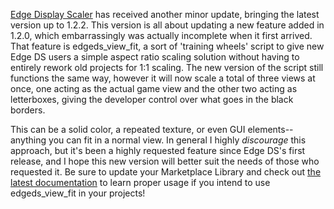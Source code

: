 <!--t Edge Display Scaler Minor Update (v1.2.2) t-->
<!--tag 2015,archive,dev,thinkboxly,updates tag-->
<!--image /content/images/edge-display-scaler-minor-update-v122/EdgeEngineLogo-1024x512.png image-->
  
[Edge Display Scaler](https://marketplace.yoyogames.com/assets/1257/display-scaler-edge-engine) has received another minor update, bringing the latest version up to 1.2.2. This version is all about updating a new feature added in 1.2.0, which embarrassingly was actually incomplete when it first arrived. That feature is edgeds\_view\_fit, a sort of 'training wheels' script to give new Edge DS users a simple aspect ratio scaling solution without having to entirely rework old projects for 1:1 scaling. The new version of the script still functions the same way, however it will now scale a total of three views at once, one acting as the actual game view and the other two acting as letterboxes, giving the developer control over what goes in the black borders.  
  
This can be a solid color, a repeated texture, or even GUI elements--anything you can fit in a normal view. In general I highly _discourage_ this approach, but it's been a highly requested feature since Edge DS's first release, and I hope this new version will better suit the needs of those who requested it. Be sure to update your Marketplace Library and check out [the latest documentation](http://www.edgeengine.net/p/edge-display-scaler-reference-guide.html) to learn proper usage if you intend to use edgeds\_view\_fit in your projects!
